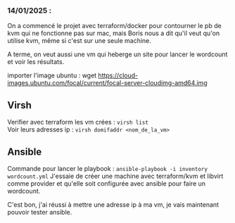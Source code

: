 
### 14/01/2025 : 
On a commencé le projet avec terraform/docker pour contourner le pb de kvm qui ne fonctionne pas sur mac, mais Boris nous a dit qu'il veut qu'on utilise kvm, même si c'est sur une seule machine.

A terme, on veut aussi une vm qui heberge un site pour lancer le wordcount et voir les résultats.


importer l'image ubuntu : 
wget https://cloud-images.ubuntu.com/focal/current/focal-server-cloudimg-amd64.img

## Virsh
Verifier avec terraform les vm crées : 
`virsh list` \
Voir leurs adresses ip : 
`virsh domifaddr <nom_de_la_vm>`
## Ansible 
Commande pour lancer le playbook : `ansible-playbook -i inventory wordcount.yml`
J'essaie de créer une machine avec terraform/kvm et libvirt comme provider et qu'elle soit configurée avec ansible pour faire un wordcount.

C'est bon, j'ai réussi à mettre une adresse ip à ma vm, je vais maintenant pouvoir tester ansible.

